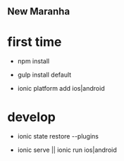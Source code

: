 ## New Maranha

# first time

  - npm install 

  - gulp  install  default

  - ionic platform add ios|android

# develop

  - ionic state restore --plugins 
    
  - ionic serve || ionic run ios|android 


